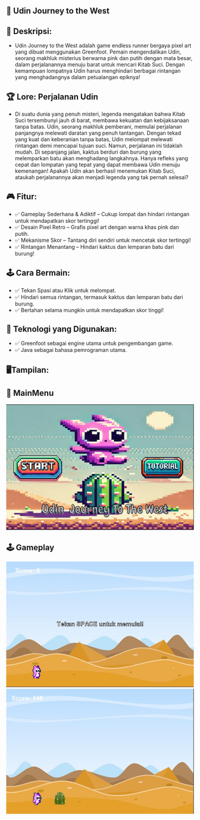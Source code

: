 ## 🌟 Udin Journey to the West


## 🚀 Deskripsi:
- Udin Journey to the West adalah game endless runner bergaya pixel art yang dibuat menggunakan Greenfoot. Pemain mengendalikan Udin, seorang makhluk misterius berwarna pink dan putih dengan mata besar, dalam perjalanannya menuju barat untuk mencari Kitab Suci. Dengan kemampuan lompatnya Udin harus menghindari berbagai rintangan yang menghadangnya dalam petualangan epiknya!


## 🏆 Lore: Perjalanan Udin
- Di suatu dunia yang penuh misteri, legenda mengatakan bahwa Kitab Suci tersembunyi jauh di barat, membawa kekuatan dan kebijaksanaan tanpa batas. Udin, seorang makhluk pemberani, memulai perjalanan panjangnya melewati daratan yang penuh tantangan. Dengan tekad yang kuat dan keberanian tanpa batas, Udin melompat melewati rintangan demi mencapai tujuan suci. Namun, perjalanan ini tidaklah mudah. Di sepanjang jalan, kaktus berduri dan burung yang melemparkan batu akan menghadang langkahnya. Hanya refleks yang cepat dan lompatan yang tepat yang dapat membawa Udin menuju kemenangan! Apakah Udin akan berhasil menemukan Kitab Suci, ataukah perjalanannya akan menjadi legenda yang tak pernah selesai?


## 🎮 Fitur:
- ✅ Gameplay Sederhana & Adiktif – Cukup lompat dan hindari rintangan untuk mendapatkan skor tertinggi!
- ✅ Desain Pixel Retro – Grafis pixel art dengan warna khas pink dan putih.
- ✅ Mekanisme Skor – Tantang diri sendiri untuk mencetak skor tertinggi!
- ✅ Rintangan Menantang – Hindari kaktus dan lemparan batu dari burung!


## 🕹 Cara Bermain: 
- ✅ Tekan Spasi atau Klik untuk melompat.
- ✅ Hindari semua rintangan, termasuk kaktus dan lemparan batu dari burung.
- ✅ Bertahan selama mungkin untuk mendapatkan skor tinggi!


## 🚀 Teknologi yang Digunakan:
- ✅ Greenfoot sebagai engine utama untuk pengembangan game.
- ✅ Java sebagai bahasa pemrograman utama.

## 🖥Tampilan:
## 📜 MainMenu
![Menu Utama](https://raw.githubusercontent.com/saripudin14/img/refs/heads/main/Menu.png)


## 🕹 Gameplay
![Play Button 1](https://raw.githubusercontent.com/saripudin14/img/main/play%20(1).jpg)
![Play Button 2](https://raw.githubusercontent.com/saripudin14/img/main/play%20(2).jpg)
